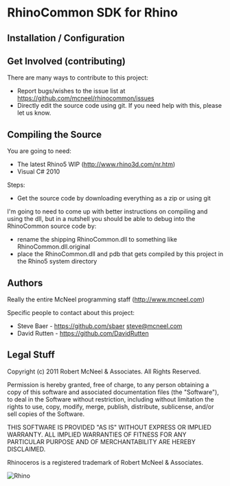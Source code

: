 RhinoCommon SDK for Rhino
=========================


Installation / Configuration
----------------------------


Get Involved (contributing)
---------------------------
There are many ways to contribute to this project:

* Report bugs/wishes to the issue list at https://github.com/mcneel/rhinocommon/issues
* Directly edit the source code using git. If you need help with this, please let us know.

Compiling the Source
--------------------
You are going to need:

* The latest Rhino5 WIP (http://www.rhino3d.com/nr.htm)
* Visual C# 2010

Steps:

* Get the source code by downloading everything as a zip or using git

I'm going to need to come up with better instructions on compiling and using the dll, but in a nutshell you should be able to debug into the RhinoCommon source code by:

* rename the shipping RhinoCommon.dll to something like RhinoCommon.dll.original
* place the RhinoCommon.dll and pdb that gets compiled by this project in the Rhino5 system directory



Authors
-------
Really the entire McNeel programming staff (http://www.mcneel.com)

Specific people to contact about this project:

* Steve Baer - https://github.com/sbaer steve@mcneel.com
* David Rutten - https://github.com/DavidRutten

Legal Stuff
-----------
Copyright (c) 2011 Robert McNeel & Associates. All Rights Reserved.

Permission is hereby granted, free of charge, to any person obtaining a copy of
this software and associated documentation files (the "Software"), to deal in
the Software without restriction, including without limitation the rights to use,
copy, modify, merge, publish, distribute, sublicense, and/or sell copies of the
Software.

THIS SOFTWARE IS PROVIDED "AS IS" WITHOUT EXPRESS OR IMPLIED WARRANTY. ALL IMPLIED
WARRANTIES OF FITNESS FOR ANY PARTICULAR PURPOSE AND OF MERCHANTABILITY ARE HEREBY
DISCLAIMED.

Rhinoceros is a registered trademark of Robert McNeel & Associates.

![Rhino](https://lh6.googleusercontent.com/-pQtuyrwmcmg/TYtWECHGYNI/AAAAAAAAA7Y/rphjSmq1cuo/s200/Rhino_logo_wire.jpg)
